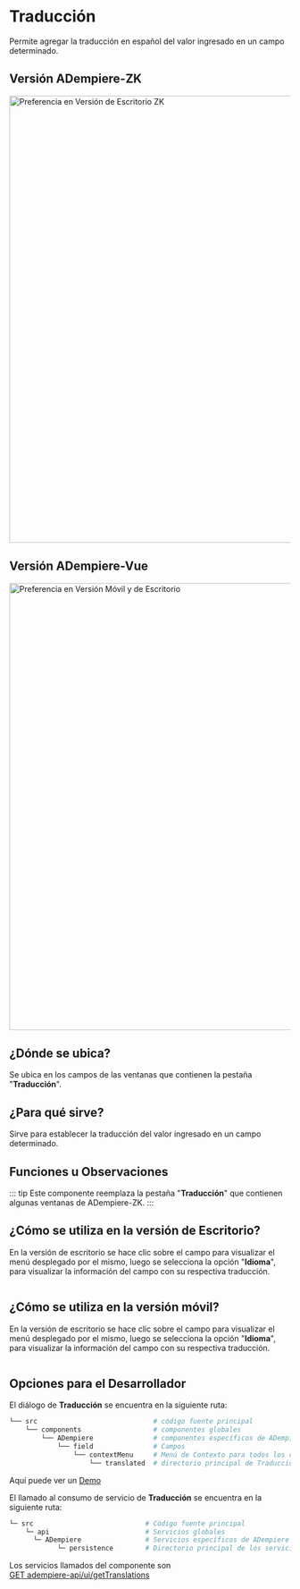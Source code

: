 # Traducción

Permite agregar la traducción en español del valor ingresado en un campo determinado.

## Versión ADempiere-ZK

<img :src="$withBase('/images/components/translation/zk-desktop-version-translation.png')" alt="Preferencia en Versión de Escritorio ZK" width="800px">

## Versión ADempiere-Vue

<img :src="$withBase('/images/components/translation/translation-desktop-mobile.png')" alt="Preferencia en Versión Móvil y de Escritorio" width="800px">

## ¿Dónde se ubica?

Se ubica en los campos de las ventanas que contienen la pestaña "**Traducción**".

## ¿Para qué sirve?

Sirve para establecer la traducción del valor ingresado en un campo determinado.

## Funciones u Observaciones

::: tip
Este componente reemplaza la pestaña "**Traducción**" que contienen algunas ventanas de ADempiere-ZK.
:::

## ¿Cómo se utiliza en la versión de Escritorio?

En la versión de escritorio se hace clic sobre el campo para visualizar el menú desplegado por el mismo, luego se selecciona la opción "**Idioma**", para visualizar la información del campo con su respectiva traducción.

<img :src="$withBase('/images/components/translation/how-to-use-it-in-the-desktop-version.gif')" />

## ¿Cómo se utiliza en la versión móvil?

En la versión de escritorio se hace clic sobre el campo para visualizar el menú desplegado por el mismo, luego se selecciona la opción "**Idioma**", para visualizar la información del campo con su respectiva traducción.

<img :src="$withBase('/images/components/translation/how-to-use-it-in-the-mobile-version.gif')" />

## Opciones para el Desarrollador

El diálogo de **Traducción** se encuentra en la siguiente ruta:

```bash
└── src                             # código fuente principal
    └── components                  # componentes globales
        └── ADempiere               # componentes específicos de ADempiere
            └── field               # Campos
                └── contextMenu     # Menú de Contexto para todos los campos
                    └── translated  # directorio principal de Traducción

```
Aquí puede ver un [Demo](https://demo-ui.erpya.com/#/7aa4242a-93c0-42d8-92be-8250002d3e3c/d97027fd-4cd5-445e-8fd8-ef5d3f7959b4/window/53418?tabParent=0&action=fa50908e-40f1-11e9-91a1-0242ac140002)

El llamado al consumo de servicio de  **Traducción** se encuentra en la siguiente ruta:
```bash
└─ src                            # Código fuente principal
    └─ api                        # Servicios globales
      └─ ADempiere                # Servicios específicos de ADempiere
            └─ persistence        # Directorio principal de los servicio Traducción

```


Los servicios llamados del componente son <br>
[GET adempiere-api/ui/getTranslations]()<br>
